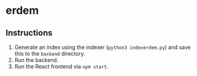 # erdem

## Instructions

1. Generate an index using the indexer (`python3 indexerdem.py`) and save this to the `backend`
directory.
2. Run the backend.
3. Run the React frontend via `npm start`.
